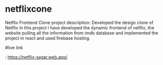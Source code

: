 # netflixcone
Netflix Frontend Clone  project description: Developed the design clone of Netflix  In this project i have developed the dynamic frontend of netflix, the website pulling all the information from imdb database and implemented the project in react and used firebase hosting.

#live link 

: https://netflix-sagar.web.app/
